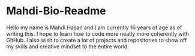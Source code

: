 # Mahdi-Bio-Readme

Hello my name is Mahdi Hasan and I am currently 16 years of age as of writing this. I hope to learn how to code more neatly more coherently with GitHub. 
I also wish to create a lot of projects and repositories to show off my skills and creative mindset to the entire world.
